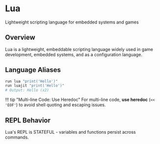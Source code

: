 # Lua

Lightweight scripting language for embedded systems and games

## Overview

Lua is a lightweight, embeddable scripting language widely used in game development, embedded systems, and as a configuration language.

## Language Aliases

```bash
run lua "print('Hello')"
run luajit "print('Hello')"
# Output: Hello (x2)
```

!!! tip "Multi-line Code: Use Heredoc"
    For multi-line code, **use heredoc** (`<< 'EOF'`) to avoid shell quoting and escaping issues.

## REPL Behavior

Lua's REPL is STATEFUL - variables and functions persist across commands.
